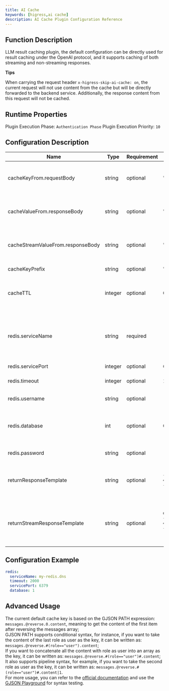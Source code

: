 ```yaml
---
title: AI Cache
keywords: [higress,ai cache]
description: AI Cache Plugin Configuration Reference
---
```

## Function Description
LLM result caching plugin, the default configuration can be directly used for result caching under the OpenAI protocol, and it supports caching of both streaming and non-streaming responses.

**Tips**

When carrying the request header `x-higress-skip-ai-cache: on`, the current request will not use content from the cache but will be directly forwarded to the backend service. Additionally, the response content from this request will not be cached.

## Runtime Properties
Plugin Execution Phase: `Authentication Phase`
Plugin Execution Priority: `10`

## Configuration Description
| Name                              | Type     | Requirement | Default                                                                                                                                                                                                                                                 | Description                                                                                                                             |
| --------                          | -------- | --------    | --------                                                                                                                                                                                                                                                | --------                                                                                                                                |
| cacheKeyFrom.requestBody          | string   | optional    | "messages.@reverse.0.content"                                                                                                                                                                                                                           | Extracts a string from the request Body based on [GJSON PATH](https://github.com/tidwall/gjson/blob/master/SYNTAX.md) syntax            |
| cacheValueFrom.responseBody       | string   | optional    | "choices.0.message.content"                                                                                                                                                                                                                             | Extracts a string from the response Body based on [GJSON PATH](https://github.com/tidwall/gjson/blob/master/SYNTAX.md) syntax           |
| cacheStreamValueFrom.responseBody | string   | optional    | "choices.0.delta.content"                                                                                                                                                                                                                               | Extracts a string from the streaming response Body based on [GJSON PATH](https://github.com/tidwall/gjson/blob/master/SYNTAX.md) syntax |
| cacheKeyPrefix                    | string   | optional    | "higress-ai-cache:"                                                                                                                                                                                                                                     | Prefix for the Redis cache key                                                                                                          |
| cacheTTL                          | integer  | optional    | 0                                                                                                                                                                                                                                                       | Cache expiration time in seconds, default value is 0, which means never expire                                                          |
| redis.serviceName                 | string   | required    | -                                                                                                                                                                                                                                                       | The complete FQDN name of the Redis service, including the service type, e.g., my-redis.dns, redis.my-ns.svc.cluster.local              |
| redis.servicePort                 | integer  | optional    | 6379                                                                                                                                                                                                                                                    | Redis service port                                                                                                                      |
| redis.timeout                     | integer  | optional    | 1000                                                                                                                                                                                                                                                    | Timeout for requests to Redis, in milliseconds                                                                                          |
| redis.username                    | string   | optional    | -                                                                                                                                                                                                                                                       | Username for logging into Redis                                                                                                         |
| redis.database                    | int      | optional    | 0                                                                                                                                                                                                                                                       | The database ID used, limited to Redis, for example, configured as 1, corresponds to `SELECT 1`.                                        |
| redis.password                    | string   | optional    | -                                                                                                                                                                                                                                                       | Password for logging into Redis                                                                                                         |
| returnResponseTemplate            | string   | optional    | `{"id":"from-cache","choices":[%s],"model":"gpt-4o","object":"chat.completion","usage":{"prompt_tokens":0,"completion_tokens":0,"total_tokens":0}}`                                                                                                     | Template for returning HTTP response, with %s marking the part to be replaced by cache value                                            |
| returnStreamResponseTemplate      | string   | optional    | `data:{"id":"from-cache","choices":[{"index":0,"delta":{"role":"assistant","content":"%s"},"finish_reason":"stop"}],"model":"gpt-4o","object":"chat.completion","usage":{"prompt_tokens":0,"completion_tokens":0,"total_tokens":0}}\n\ndata:[DONE]\n\n` | Template for returning streaming HTTP response, with %s marking the part to be replaced by cache value                                  |

## Configuration Example
```yaml  
redis:  
  serviceName: my-redis.dns  
  timeout: 2000  
  servicePort: 6379
  database: 1
```  

## Advanced Usage
The current default cache key is based on the GJSON PATH expression: `messages.@reverse.0.content`, meaning to get the content of the first item after reversing the messages array;  
GJSON PATH supports conditional syntax, for instance, if you want to take the content of the last role as user as the key, it can be written as: `messages.@reverse.#(role=="user").content`;  
If you want to concatenate all the content with role as user into an array as the key, it can be written as: `messages.@reverse.#(role=="user")#.content`;  
It also supports pipeline syntax, for example, if you want to take the second role as user as the key, it can be written as: `messages.@reverse.#(role=="user")#.content|1`.  
For more usage, you can refer to the [official documentation](https://github.com/tidwall/gjson/blob/master/SYNTAX.md) and use the [GJSON Playground](https://gjson.dev/) for syntax testing.
